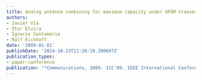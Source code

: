 ```yaml
---
title: Analog antenna combining for maximum capacity under OFDM transmissions
authors:
- Javier Vı́a
- V̧́tor Elvira
- Ignacio Santamaria
- Ralf Eickhoff
date: '2009-01-01'
publishDate: '2024-10-23T21:26:19.390697Z'
publication_types:
- paper-conference
publication: "*Communications, 2009. ICC'09. IEEE International Conference on*"
---
```

